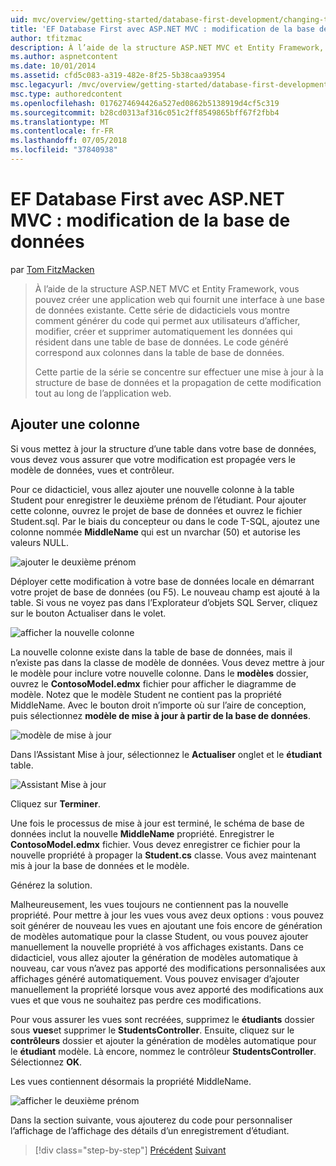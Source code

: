 ```yaml
---
uid: mvc/overview/getting-started/database-first-development/changing-the-database
title: 'EF Database First avec ASP.NET MVC : modification de la base de données | Microsoft Docs'
author: tfitzmac
description: À l’aide de la structure ASP.NET MVC et Entity Framework, vous pouvez créer une application web qui fournit une interface à une base de données existante. Ce didacticiel seri...
ms.author: aspnetcontent
ms.date: 10/01/2014
ms.assetid: cfd5c083-a319-482e-8f25-5b38caa93954
msc.legacyurl: /mvc/overview/getting-started/database-first-development/changing-the-database
msc.type: authoredcontent
ms.openlocfilehash: 0176274694426a527ed0862b5138919d4cf5c319
ms.sourcegitcommit: b28cd0313af316c051c2ff8549865bff67f2fbb4
ms.translationtype: MT
ms.contentlocale: fr-FR
ms.lasthandoff: 07/05/2018
ms.locfileid: "37840938"
---
```

<a name="ef-database-first-with-aspnet-mvc-changing-the-database"></a>EF Database First avec ASP.NET MVC : modification de la base de données
====================
par [Tom FitzMacken](https://github.com/tfitzmac)

> À l’aide de la structure ASP.NET MVC et Entity Framework, vous pouvez créer une application web qui fournit une interface à une base de données existante. Cette série de didacticiels vous montre comment générer du code qui permet aux utilisateurs d’afficher, modifier, créer et supprimer automatiquement les données qui résident dans une table de base de données. Le code généré correspond aux colonnes dans la table de base de données.
> 
> Cette partie de la série se concentre sur effectuer une mise à jour à la structure de base de données et la propagation de cette modification tout au long de l’application web.


## <a name="add-a-column"></a>Ajouter une colonne

Si vous mettez à jour la structure d’une table dans votre base de données, vous devez vous assurer que votre modification est propagée vers le modèle de données, vues et contrôleur.

Pour ce didacticiel, vous allez ajouter une nouvelle colonne à la table Student pour enregistrer le deuxième prénom de l’étudiant. Pour ajouter cette colonne, ouvrez le projet de base de données et ouvrez le fichier Student.sql. Par le biais du concepteur ou dans le code T-SQL, ajoutez une colonne nommée **MiddleName** qui est un nvarchar (50) et autorise les valeurs NULL.

![ajouter le deuxième prénom](changing-the-database/_static/image1.png)

Déployer cette modification à votre base de données locale en démarrant votre projet de base de données (ou F5). Le nouveau champ est ajouté à la table. Si vous ne voyez pas dans l’Explorateur d’objets SQL Server, cliquez sur le bouton Actualiser dans le volet.

![afficher la nouvelle colonne](changing-the-database/_static/image2.png)

La nouvelle colonne existe dans la table de base de données, mais il n’existe pas dans la classe de modèle de données. Vous devez mettre à jour le modèle pour inclure votre nouvelle colonne. Dans le **modèles** dossier, ouvrez le **ContosoModel.edmx** fichier pour afficher le diagramme de modèle. Notez que le modèle Student ne contient pas la propriété MiddleName. Avec le bouton droit n’importe où sur l’aire de conception, puis sélectionnez **modèle de mise à jour à partir de la base de données**.

![modèle de mise à jour](changing-the-database/_static/image3.png)

Dans l’Assistant Mise à jour, sélectionnez le **Actualiser** onglet et le **étudiant** table.

![Assistant Mise à jour](changing-the-database/_static/image4.png)

Cliquez sur **Terminer**.

Une fois le processus de mise à jour est terminé, le schéma de base de données inclut la nouvelle **MiddleName** propriété. Enregistrer le **ContosoModel.edmx** fichier. Vous devez enregistrer ce fichier pour la nouvelle propriété à propager la **Student.cs** classe. Vous avez maintenant mis à jour la base de données et le modèle.

Générez la solution.

Malheureusement, les vues toujours ne contiennent pas la nouvelle propriété. Pour mettre à jour les vues vous avez deux options : vous pouvez soit générer de nouveau les vues en ajoutant une fois encore de génération de modèles automatique pour la classe Student, ou vous pouvez ajouter manuellement la nouvelle propriété à vos affichages existants. Dans ce didacticiel, vous allez ajouter la génération de modèles automatique à nouveau, car vous n’avez pas apporté des modifications personnalisées aux affichages généré automatiquement. Vous pouvez envisager d’ajouter manuellement la propriété lorsque vous avez apporté des modifications aux vues et que vous ne souhaitez pas perdre ces modifications.

Pour vous assurer les vues sont recréées, supprimez le **étudiants** dossier sous **vues**et supprimer le **StudentsController**. Ensuite, cliquez sur le **contrôleurs** dossier et ajouter la génération de modèles automatique pour le **étudiant** modèle. Là encore, nommez le contrôleur **StudentsController**. Sélectionnez **OK**.

Les vues contiennent désormais la propriété MiddleName.

![afficher le deuxième prénom](changing-the-database/_static/image5.png)

Dans la section suivante, vous ajouterez du code pour personnaliser l’affichage de l’affichage des détails d’un enregistrement d’étudiant.

> [!div class="step-by-step"]
> [Précédent](generating-views.md)
> [Suivant](customizing-a-view.md)
